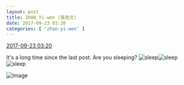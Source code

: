 ```yaml
---
layout: post
title: ZHAN Yi-wen (展逸文)
date: 2017-09-23 03:20
categories: [ 'zhan-yi-wen' ]
---
```


<div class="weibo-info">
  <a href="http://weibo.com/6108090526/Fn4ih5z7T">2017-09-23 03:20</a>
</div>

It's a long time since the last post. Are you sleeping? ![sleep](http://img.t.sinajs.cn/t4/appstyle/expression/ext/normal/96/huangliansj_org.gif)![sleep](http://img.t.sinajs.cn/t4/appstyle/expression/ext/normal/96/huangliansj_org.gif)![sleep](http://img.t.sinajs.cn/t4/appstyle/expression/ext/normal/96/huangliansj_org.gif)

<!-- more -->

![Image](http://wx2.sinaimg.cn/mw690/006FmVn8gy1fjsy0zq9jkj30qo0qo426.jpg)
